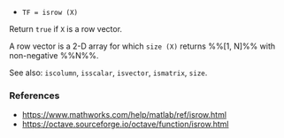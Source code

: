 - `TF = isrow (X)`

Return `true` if `X` is a row vector.

A row vector is a 2-D array for which `size (X)` returns %%[1, N]%% with
non-negative %%N%%.

See also: `iscolumn`, `isscalar`, `isvector`, `ismatrix`, `size`.

### References

- https://www.mathworks.com/help/matlab/ref/isrow.html
- https://octave.sourceforge.io/octave/function/isrow.html
